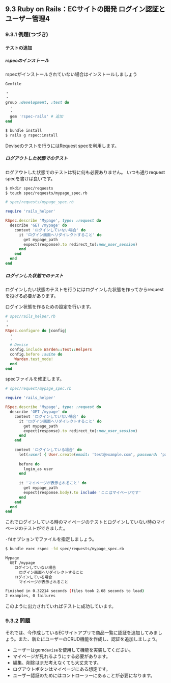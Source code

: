 ## 9.3 Ruby on Rails：ECサイトの開発 ログイン認証とユーザー管理4

### 9.3.1 例題(つづき)

#### テストの追加

##### rspecのインストール

rspecがインストールされていない場合はインストールしましょう

`Gemfile`

```rb
・
・
group :development, :test do
  ・
  ・
  gem 'rspec-rails' # 追加
end
```

```sh
$ bundle install
$ rails g rspec:install
```

Deviseのテストを行うにはRequest specを利用します。

##### ログアウトした状態でのテスト

ログアウトした状態でのテストは特に何も必要ありません。
いつも通りrequest specを書けば良いです。

```sh
$ mkdir spec/requests
$ touch spec/requests/mypage_spec.rb
```

```rb
# spec/requests/mypage_spec.rb

require 'rails_helper'

RSpec.describe 'Mypage', type: :request do
  describe 'GET /mypage' do
    context 'ログインしていない場合' do
      it 'ログイン画面へリダイレクトすること' do
        get mypage_path
        expect(response).to redirect_to(:new_user_session)
      end
    end
  end
end
```


##### ログインした状態でのテスト

ログインしたい状態のテストを行うにはログインした状態を作ってからrequestを投げる必要があります。

ログイン状態を作るための設定を行います。

```rb
# spec/rails_helper.rb
・
・
RSpec.configure do |config|
  ・
  ・
  # Devise
  config.include Warden::Test::Helpers
  config.before :suite do
    Warden.test_mode!
  end
end
```

specファイルを修正します。

```rb
# spec/request/mypage_spec.rb

require 'rails_helper'

RSpec.describe 'Mypage', type: :request do
  describe 'GET /mypage' do
    context 'ログインしていない場合' do
      it 'ログイン画面へリダイレクトすること' do
        get mypage_path
        expect(response).to redirect_to(:new_user_session)
      end
    end
    
    context 'ログインしている場合' do
      let(:user) { User.create(email: 'test@example.com', password: 'password') }
      
      before do
        login_as user
      end
      
      it 'マイページが表示されること' do
        get mypage_path
        expect(response.body).to include 'ここはマイページです'
      end
    end
  end
end  
```

これでログインしている時のマイページのテストとログインしていない時のマイページのテストができました。

`-fd`オプションでファイルを指定しましょう。

```sh
$ bundle exec rspec -fd spec/requests/mypage_spec.rb

Mypage
  GET /mypage
    ログインしていない場合
      ログイン画面へリダイレクトすること
    ログインしている場合
      マイページが表示されること

Finished in 0.32214 seconds (files took 2.68 seconds to load)
2 examples, 0 failures
```

このように出力されていればテストに成功しています。


### 9.3.2 問題

それでは、今作成しているECサイトアプリで商品一覧に認証を追加してみましょう。また、新たにユーザーのCRUD機能を作成し、認証を追加しましょう。
 - ユーザーはgem`devise`を使用して機能を実装してください。
 - マイページが見れるようにする必要があります。
 - 編集、削除はまだ考えなくても大丈夫です。
 - ログアウトボタンはマイページにある想定です。
 - ユーザー認証のためにはコントローラーにあることが必要になります。